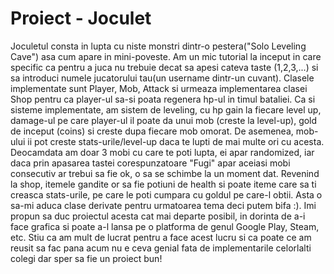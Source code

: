 # Proiect - Joculet

Joculetul consta in lupta cu niste monstri dintr-o pestera("Solo Leveling Cave") asa cum apare in mini-poveste.
Am un mic tutorial la inceput in care specific ca pentru a juca nu trebuie decat sa apesi cateva taste (1,2,3,...) si sa introduci numele jucatorului tau(un username dintr-un cuvant).
Clasele implementate sunt Player, Mob, Attack si urmeaza implementarea clasei Shop pentru ca player-ul sa-si poata regenera hp-ul in timul bataliei.
Ca si sisteme implementate, am sistem de leveling, cu hp gain la fiecare level up, damage-ul pe care player-ul il poate da unui mob (creste la level-up), gold de inceput (coins) si 
creste dupa fiecare mob omorat. De asemenea, mob-ului ii pot creste stats-urile/level-up daca te lupti de mai multe ori cu acesta. Deocamdata am doar 3 mobi cu care te poti lupta, ei 
apar randomized, iar daca prin apasarea tastei corespunzatoare "Fugi" apar aceiasi mobi consecutiv ar trebui sa fie ok, o sa se schimbe la un moment dat.
Revenind la shop, itemele gandite or sa fie potiuni de health si poate iteme care sa ti creasca stats-urile, pe care le poti cumpara cu goldul pe care-l obtii. 
Asta o sa-mi aduca clase derivate pentru urmatoarea tema deci putem bifa :).
Imi propun sa duc proiectul acesta cat mai departe posibil, in dorinta de a-i face grafica si poate a-l lansa pe o platforma de genul Google Play, Steam, etc.
Stiu ca am mult de lucrat pentru a face acest lucru si ca poate ce am reusit sa fac pana acum nu e ceva genial fata de implementarile celorlalti colegi dar sper sa fie un proiect bun!
